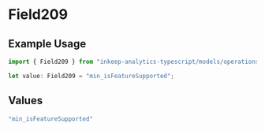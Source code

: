 # Field209

## Example Usage

```typescript
import { Field209 } from "inkeep-analytics-typescript/models/operations";

let value: Field209 = "min_isFeatureSupported";
```

## Values

```typescript
"min_isFeatureSupported"
```
